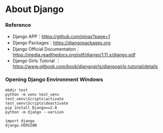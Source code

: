 # About Django

### Reference
* Django APP：https://github.com/pinax?page=1
* Django Packages：https://djangopackages.org
* Django Official Documentation：https://media.readthedocs.org/pdf/django/1.11.x/django.pdf
* Django Girls Tutorial ：https://www.gitbook.com/book/djangogirls/djangogirls-tutorial/details

### Opening Django Environment Windows 
```
mkdir test
python -m venv test_venv
test_venv\Scripts\activate
test_venv\Scripts\deactivate
pip install Django==2.0
python -m django --version
```
```
import django
django.VERSION
```

